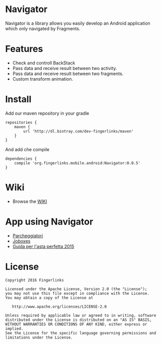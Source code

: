 Navigator
==============

Navigator is a library allows you easily develop an Android application which only navigated by Fragments.


Features
========

  * Check and controll BackStack
  * Pass data and receive result between two activity.
  * Pass data and receive result between two fragments.
  * Custom transform animation.

Install
========

Add our maven repository in your gradle

```
repositories {
    maven {
        url 'http://dl.bintray.com/dev-fingerlinks/maven'
    }
}
```

And add che compile

```
dependencies {
    compile 'org.fingerlinks.mobile.android:Navigator:0.0.5'
}
```

Wiki
========

  * Browse the [WIKI](https://bitbucket.org/fingerlinks/navigator/wiki/Home)

App using Navigator
=======

  * [Parcheggiatori](https://play.google.com/store/apps/details?id=org.fingerlinks.mobile.android.iparcheggiatori)
  * [Joboxes](https://play.google.com/store/apps/details?id=org.fingerlinks.mobile.android.joboxes)
  * [Guida per l'asta perfetta 2015](https://play.google.com/store/apps/details?id=it.quadronica.guida_asta_fantagazzetta)

License
=======

    Copyright 2016 Fingerlinks

    Licensed under the Apache License, Version 2.0 (the "License");
    you may not use this file except in compliance with the License.
    You may obtain a copy of the License at

       http://www.apache.org/licenses/LICENSE-2.0

    Unless required by applicable law or agreed to in writing, software
    distributed under the License is distributed on an "AS IS" BASIS,
    WITHOUT WARRANTIES OR CONDITIONS OF ANY KIND, either express or implied.
    See the License for the specific language governing permissions and
    limitations under the License.